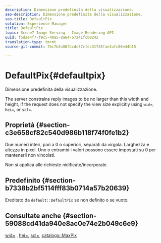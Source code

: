 ```yaml
---
description: Dimensione predefinita della visualizzazione.
seo-description: Dimensione predefinita della visualizzazione.
seo-title: DefaultPix
solution: Experience Manager
title: DefaultPix
topic: Scene7 Image Serving - Image Rendering API
uuid: f5d2e4f7-f9c5-40a5-8a64-67241fcb0242
translation-type: tm+mt
source-git-commit: 7bc7b3a86fbcdc57cfdc31745fae3afc06e44b15

---
```



# DefaultPix{#defaultpix}

Dimensione predefinita della visualizzazione.

The server constrains reply images to be no larger than this width and height, if the request does not specify the view size explicitly using `wid=`, `hei=`, or `scl=`.

## Proprietà {#section-c3e658cf82c540d986b118f74f0fe1b2}

Due numeri interi, pari a 0 o superiori, separati da virgola. Larghezza e altezza in pixel. Uno o entrambi i valori possono essere impostati su 0 per mantenerli non vincolati.

Non si applica alle richieste nidificate/incorporate.

## Predefinito {#section-b7338b2bf5114fff83b0714a57b20639}

Ereditato da `default::DefaultPix` se non definito o se vuoto.

## Consultate anche {#section-59088cd41da940e8ac0e74e2b049c6e9}

[wid=](../../../../../is-api/http-ref/image-serving-api-ref/c-http-protocol-reference/c-command-reference/r-is-http-wid.md#reference-bfeadcb67bf4485f851eb21345527e47) , [hei=](../../../../../is-api/http-ref/image-serving-api-ref/c-http-protocol-reference/c-command-reference/r-is-http-hei.md#reference-6d6f556ccc0e4b98a815e8a5c1944a96), [scl=](../../../../../is-api/http-ref/image-serving-api-ref/c-http-protocol-reference/c-command-reference/r-scl.md#reference-b2a74e493d0d407e98fe350551ba3fcc), [catalogo::MaxPix](../../../../../is-api/image-catalog/image-serving-api-ref/c-image-catalog-reference/c-attributes-reference/r-maxpix.md#reference-e167d396ac794079ba8b5e6eb16eeda5)
